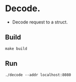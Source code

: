 # Decode.
- Decode request to a struct.

## Build
```
make build
```
## Run
```
./decode --addr localhost:8080
```
